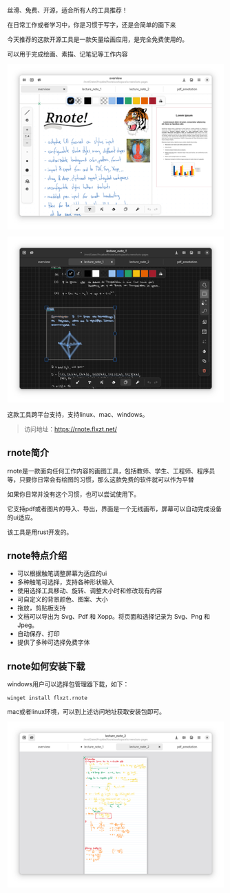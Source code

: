 丝滑、免费、开源，适合所有人的工具推荐！

在日常工作或者学习中，你是习惯于写字，还是会简单的画下来

今天推荐的这款开源工具是一款矢量绘画应用，是完全免费使用的。

可以用于完成绘画、素描、记笔记等工作内容

![rnote](image.png)

![rnote](image-1.png)

这款工具跨平台支持，支持linux、mac、windows。

>访问地址：https://rnote.flxzt.net/

## rnote简介

rnote是一款面向任何工作内容的画图工具，包括教师、学生、工程师、程序员等，只要你日常会有绘图的习惯，那么这款免费的软件就可以作为平替

如果你日常并没有这个习惯，也可以尝试使用下。

它支持pdf或者图片的导入、导出，界面是一个无线画布，屏幕可以自动完成设备的ui适应。

该工具是用rust开发的。

## rnote特点介绍

- 可以根据触笔调整屏幕为适应的ui
- 多种触笔可选择，支持各种形状输入
- 使用选择工具移动、旋转、调整大小时和修改现有内容
- 可自定义的背景颜色、图案、大小
- 拖放，剪贴板支持
- 文档可以导出为 Svg、Pdf 和 Xopp。将页面和选择记录为 Svg、Png 和 Jpeg。
- 自动保存、打印
- 提供了多种可选择免费字体

## rnote如何安装下载

windows用户可以选择包管理器下载，如下：

```
winget install flxzt.rnote
```

mac或者linux环境，可以到上述访问地址获取安装包即可。

![](image-3.png)